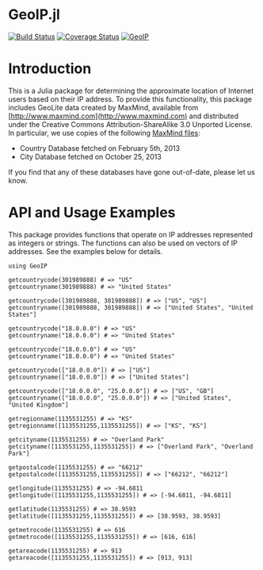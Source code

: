 GeoIP.jl
========

[![Build Status](https://travis-ci.org/JuliaWeb/GeoIP.jl.svg)](https://travis-ci.org/JuliaWeb/GeoIP.jl)
[![Coverage Status](https://img.shields.io/coveralls/JuliaWeb/GeoIP.jl.svg)](https://coveralls.io/r/JuliaWeb/GeoIP.jl)
[![GeoIP](http://pkg.julialang.org/badges/GeoIP_release.svg)](http://pkg.julialang.org/?pkg=GeoIP&ver=release)

# Introduction

This is a Julia package for determining the approximate location of Internet
users based on their IP address. To provide this functionality, this package
includes GeoLite data created by MaxMind, available from
[http://www.maxmind.com](http://www.maxmind.com) and distributed under the
Creative Commons Attribution-ShareAlike 3.0 Unported License. In particular, we
use copies of the following
[MaxMind files](http://dev.maxmind.com/geoip/legacy/geolite/):

* Country Database fetched on February 5th, 2013
* City Database fetched on October 25, 2013

If you find that any of these databases have gone out-of-date, please let us
know.

# API and Usage Examples

This package provides functions that operate on IP addresses represented as
integers or strings. The functions can also be used on vectors of IP addresses.
See the examples below for details.

```
using GeoIP

getcountrycode(301989888) # => "US"
getcountryname(301989888) # => "United States"

getcountrycode([301989888, 301989888]) # => ["US", "US"]
getcountryname([301989888, 301989888]) # => ["United States", "United States"]

getcountrycode("18.0.0.0") # => "US"
getcountryname("18.0.0.0") # => "United States"

getcountrycode("18.0.0.0") # => "US"
getcountryname("18.0.0.0") # => "United States"

getcountrycode(["18.0.0.0"]) # => ["US"]
getcountryname(["18.0.0.0"]) # => ["United States"]

getcountrycode(["18.0.0.0", "25.0.0.0"]) # => ["US", "GB"]
getcountryname(["18.0.0.0", "25.0.0.0"]) # => ["United States", "United Kingdom"]

getregionname(1135531255) # => "KS"
getregionname([1135531255,1135531255]) # => ["KS", "KS"]

getcityname(1135531255) # => "Overland Park"
getcityname([1135531255,1135531255]) # => ["Overland Park", "Overland Park"]

getpostalcode(1135531255) # => "66212"
getpostalcode([1135531255,1135531255]) # => ["66212", "66212"]

getlongitude(1135531255) # => -94.6811
getlongitude([1135531255,1135531255]) # => [-94.6811, -94.6811]

getlatitude(1135531255) # => 38.9593
getlatitude([1135531255,1135531255]) # => [38.9593, 38.9593]

getmetrocode(1135531255) # => 616
getmetrocode([1135531255,1135531255]) # => [616, 616]

getareacode(1135531255) # => 913
getareacode([1135531255,1135531255]) # => [913, 913]
```
